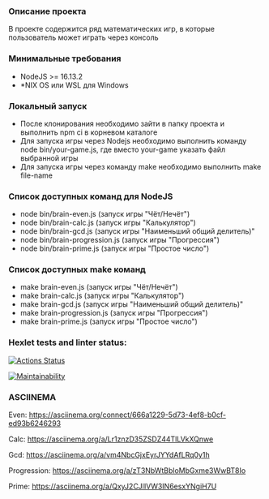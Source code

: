 ### Описание проекта
В проекте содержится ряд математических игр, в которые пользователь может играть через консоль

### Минимальные требования
- NodeJS >= 16.13.2
- *NIX OS или WSL для Windows

### Локальный запуск
- После клонирования необходимо зайти в папку проекта и выполнить npm ci в корневом каталоге
- Для запуска игры через Nodejs необходимо выполнить команду node bin/your-game.js, где вместо your-game указать файл выбранной игры
- Для запуска игры через команду make необходимо выполнить make file-name

### Список доступных команд для NodeJS
- node bin/brain-even.js (запуск игры "Чёт/Нечёт")
- node bin/brain-calc.js (запуск игры "Калькулятор")
- node bin/brain-gcd.js (запуск игры "Наименьший общий делитель)"
- node bin/brain-progression.js (запуск игры "Прогрессия")
- node bin/brain-prime.js (запуск игры "Простое число")

### Список доступных make команд
- make brain-even.js (запуск игры "Чёт/Нечёт")
- make brain-calc.js (запуск игры "Калькулятор")
- make brain-gcd.js (запуск игры "Наименьший общий делитель)"
- make brain-progression.js (запуск игры "Прогрессия")
- make brain-prime.js (запуск игры "Простое число")

### Hexlet tests and linter status:
[![Actions Status](https://github.com/irenechigrinova/frontend-project-lvl1/workflows/hexlet-check/badge.svg)](https://github.com/irenechigrinova/frontend-project-lvl1/actions)

[![Maintainability](https://api.codeclimate.com/v1/badges/a99a88d28ad37a79dbf6/maintainability)](https://codeclimate.com/github/codeclimate/codeclimate/maintainability)


### ASCIINEMA
Even: https://asciinema.org/connect/666a1229-5d73-4ef8-b0cf-ed93b6246293

Calc: https://asciinema.org/a/Lr1znzD35ZSDZ44TlLVkXQnwe

Gcd:  https://asciinema.org/a/vm4NbcGjxEyrJYYdAfLRq0y1h

Progression: https://asciinema.org/a/zT3NbWtBbloMbGxme3WwBT8Io

Prime:  https://asciinema.org/a/QxyJ2CJlIVW3IN6esxYNgiH7U
